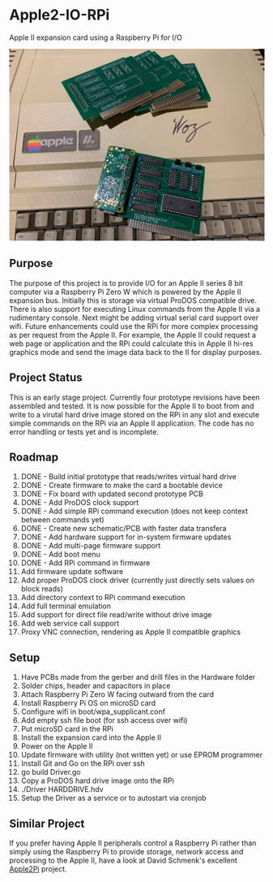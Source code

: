 # Apple2-IO-RPi
Apple II expansion card using a Raspberry Pi for I/O

![Image of Board](/Hardware/Apple2IORPi.jpg)

## Purpose
The purpose of this project is to provide I/O for an Apple II series 8 bit computer via a Raspberry Pi Zero W which is powered by the Apple II expansion bus. Initially this is storage via virtual ProDOS compatible drive. There is also support for executing Linux commands from the Apple II via a rudimentary console. Next might be adding virtual serial card support over wifi. Future enhancements could use the RPi for more complex processing as per request from the Apple II. For example, the Apple II could request a web page or application and the RPi could calculate this in Apple II hi-res graphics mode and send the image data back to the II for display purposes.

## Project Status
This is an early stage project. Currently four prototype revisions have been assembled and tested. It is now possible for the Apple II to boot from and write to a virutal hard drive image stored on the RPi in any slot and execute simple commands on the RPi via an Apple II application. The code has no error handling or tests yet and is incomplete.

## Roadmap
1. DONE - Build initial prototype that reads/writes virtual hard drive
2. DONE - Create firmware to make the card a bootable device
3. DONE - Fix board with updated second prototype PCB
4. DONE - Add ProDOS clock support
5. DONE - Add simple RPi command execution (does not keep context between commands yet)
6. DONE - Create new schematic/PCB with faster data transfera
7. DONE - Add hardware support for in-system firmware updates
8. DONE - Add multi-page firmware support
9. DONE - Add boot menu
10. DONE - Add RPi command in firmware
11. Add firmware update software
12. Add proper ProDOS clock driver (currently just directly sets values on block reads)
13. Add directory context to RPi command execution 
14. Add full terminal emulation 
15. Add support for direct file read/write without drive image
16. Add web service call support
17. Proxy VNC connection, rendering as Apple II compatible graphics

## Setup
1. Have PCBs made from the gerber and drill files in the Hardware folder
2. Solder chips, header and capacitors in place
3. Attach Raspberry Pi Zero W facing outward from the card
4. Install Raspberry Pi OS on microSD card
5. Configure wifi in boot/wpa_supplicant.conf
6. Add empty ssh file boot (for ssh access over wifi)
7. Put microSD card in the RPi
8. Install the expansion card into the Apple II
9. Power on the Apple II
10. Update firmware with utility (not written yet) or use EPROM programmer
11. Install Git and Go on the RPi over ssh
12. go build Driver.go
13. Copy a ProDOS hard drive image onto the RPi
14. ./Driver HARDDRIVE.hdv
15. Setup the Driver as a service or to autostart via cronjob

## Similar Project
If you prefer having Apple II peripherals control a Raspberry Pi rather than simply using the Raspberry Pi to provide storage, network access and processing to the Apple II, have a look at David Schmenk's excellent [Apple2Pi](https://github.com/dschmenk/apple2pi) project.  

